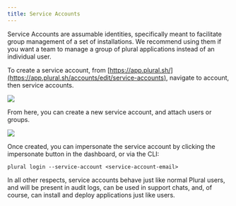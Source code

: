 ```yaml
---
title: Service Accounts
---
```


Service Accounts are assumable identities, specifically meant to facilitate group management of a set of installations.  We recommend using them if you want a team to manage a group of plural applications instead of an individual user.

To create a service account, from [https://app.plural.sh/](https://app.plural.sh/accounts/edit/service-accounts), navigate to account, then service accounts.

![](../../../.gitbook/assets/plural-service-account.gif)

From here, you can create a new service account, and attach users or groups.&#x20;

![](../../../.gitbook/assets/frindle-service-account.gif)

Once created, you can impersonate the service account by clicking the impersonate button in the dashboard, or via the CLI:

```
plural login --service-account <service-account-email>
```

In all other respects, service accounts behave just like normal Plural users, and will be present in audit logs, can be used in support chats, and, of course, can install and deploy applications just like users.
